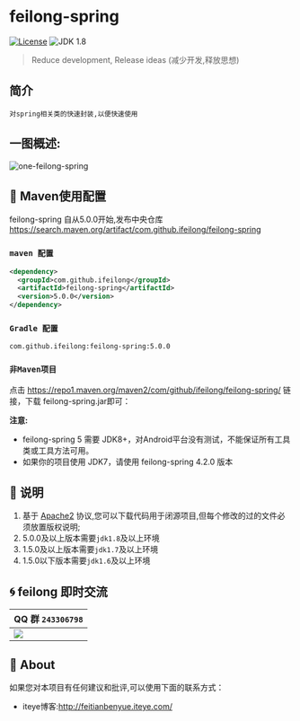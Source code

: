 feilong-spring
================


[![License](http://img.shields.io/:license-apache-blue.svg)](http://www.apache.org/licenses/LICENSE-2.0.html)
![JDK 1.8](https://img.shields.io/badge/JDK-1.8-green.svg "JDK 1.8")

> Reduce development, Release ideas (减少开发,释放思想)

## 简介

`对spring相关类的快速封装,以便快速使用`

## 一图概述:

![one-feilong-spring](http://venusdrogon.github.io/feilong-platform/mysource/one-feilong-spring.png) 


## :dragon: Maven使用配置

feilong-spring 自从5.0.0开始,发布中央仓库 https://search.maven.org/artifact/com.github.ifeilong/feilong-spring

### `maven 配置` 


```XML
<dependency>
  <groupId>com.github.ifeilong</groupId>
  <artifactId>feilong-spring</artifactId>
  <version>5.0.0</version>
</dependency>
```

### `Gradle 配置` 

```
com.github.ifeilong:feilong-spring:5.0.0
```

### `非Maven项目`

点击 https://repo1.maven.org/maven2/com/github/ifeilong/feilong-spring/ 链接，下载 feilong-spring.jar即可：

**注意:**
- feilong-spring 5 需要 JDK8+，对Android平台没有测试，不能保证所有工具类或工具方法可用。 
- 如果你的项目使用 JDK7，请使用 feilong-spring 4.2.0 版本


## :memo: 说明

1. 基于 [Apache2](https://www.apache.org/licenses/LICENSE-2.0) 协议,您可以下载代码用于闭源项目,但每个修改的过的文件必须放置版权说明;
1. 5.0.0及以上版本需要`jdk1.8`及以上环境
1. 1.5.0及以上版本需要`jdk1.7`及以上环境
1. 1.5.0以下版本需要`jdk1.6`及以上环境

## :cyclone: feilong 即时交流

|QQ 群 `243306798`
|:---------
|![](http://i.imgur.com/cIfglCa.png)

## :panda_face: About

如果您对本项目有任何建议和批评,可以使用下面的联系方式：

* iteye博客:http://feitianbenyue.iteye.com/